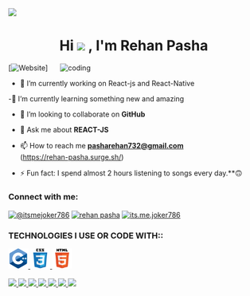  <img src="https://1.bp.blogspot.com/-7A4WynwLsMw/XbBpCXG8fHI/AAAAAAAAMt4/uOa1bpLskYgrwGbllhSu2SDj_Mig8SXJQCLcBGAsYHQ/s1600/2000_600px.gif">
 

   <h1 align="center">Hi <img width="30" src="https://emojis.slackmojis.com/emojis/images/1536351075/4594/blob-wave.gif?1536351075" />
, I'm Rehan Pasha </h1>
<!--    <p> Programming is my passion, fashion, and obsession.
As a programming's fan,I love❤ to roam the world of programming.💻
I have won html,css,JavaScript(es6),React,Bootstrap, 
Also, I am ready🤵 to deal with the new technology 💻and the challenges that come with it.</p> -->
                            <img align="right"   alt="coding" width="400" src="https://camo.githubusercontent.com/a65fd353cc18e92666cdd48ca3e74436ae8d4991d2e61b0659370fcf21e14d26/68747470733a2f2f692e6962622e636f2f596a46423958572f74686f75676874776f726b732d6769662d6472696262626c652e676966">    
 
       
     
[![Website](https://img.shields.io/website?label=https://rehan-pasha.surge.sh/.com&style=for-the-badge&url=https://rehan-pasha.surge.sh/)]
   
- 🔭 I’m currently working on React-js and React-Native

-🌱 I’m currently learning something new and amazing

- 👯 I’m looking to collaborate on **GitHub**

- 💬 Ask me about **REACT-JS**

- 📫 How to reach me **pasharehan732@gmail.com**<br/>(https://rehan-pasha.surge.sh/)

- ⚡ Fun fact: I spend almost 2 hours listening to songs every day.**🙃 
  
    
<h3 align="left">Connect with me:</h3>
<p align="left">
<a href="https://twitter.com/@itsmejoker786" target="blank"><img align="center" src="https://raw.githubusercontent.com/rahuldkjain/github-profile-readme-generator/master/src/images/icons/Social/twitter.svg" alt="@itsmejoker786" height="30" width="40" /></a>
<a href="https://fb.com/rehan pasha" target="blank"><img align="center" src="https://raw.githubusercontent.com/rahuldkjain/github-profile-readme-generator/master/src/images/icons/Social/facebook.svg" alt="rehan pasha" height="30" width="40" /></a>
<a href="https://instagram.com/its.me.joker786" target="blank"><img align="center" src="https://raw.githubusercontent.com/rahuldkjain/github-profile-readme-generator/master/src/images/icons/Social/instagram.svg" alt="its.me.joker786" height="30" width="40" /></a>
</p>

<h3 align="left">TECHNOLOGIES I USE OR CODE WITH::</h3>
<p align="left"> <a href="https://getbootstrap.com" target="_blank" rel="noreferrer"><a href="https://www.w3schools.com/cpp/" target="_blank" rel="noreferrer"> <img src="https://raw.githubusercontent.com/devicons/devicon/master/icons/cplusplus/cplusplus-original.svg" alt="cplusplus" width="40" height="40"/> </a> <a href="https://www.w3schools.com/css/" target="_blank" rel="noreferrer"> <img src="https://raw.githubusercontent.com/devicons/devicon/master/icons/css3/css3-original-wordmark.svg" alt="css3" width="40" height="40"/> </a> <a href="https://www.w3.org/html/" target="_blank" rel="noreferrer"> <img src="https://raw.githubusercontent.com/devicons/devicon/master/icons/html5/html5-original-wordmark.svg" alt="html5" width="40" height="40"/> </a> <a href="https://developer.mozilla.org/en-US/docs/Web/JavaScript" target="_blank" rel="noreferrer"><br/><br/>
<img src="https://img.shields.io/badge/bootstrap%20-%23563D7C.svg?&style=for-the-badge&logo=bootstrap&logoColor=white"/>
<img src='https://camo.githubusercontent.com/62d37abe760867620e0baea1066303719d630a82936837ba7bff6b0c754e3c9f/68747470733a2f2f696d672e736869656c64732e696f2f62616467652f6a6176617363726970742532302d2532333332333333302e7376673f267374796c653d666f722d7468652d6261646765266c6f676f3d6a617661736372697074266c6f676f436f6c6f723d253233463744463145' width="" height=""/>

  <img src='https://camo.githubusercontent.com/4e4a3b5c3e9c00501ec866e2f2466c5a6032f838aca5f2cf3b14450e39e8a2f0/68747470733a2f2f696d672e736869656c64732e696f2f62616467652f72656163742532302d2532333230323332612e7376673f267374796c653d666f722d7468652d6261646765266c6f676f3d7265616374266c6f676f436f6c6f723d253233363144414642' width="" height=""/> 
  
  <img src='https://camo.githubusercontent.com/c644fa80e8dadef7444df5c9fc8df2deedd7706f3f58c9604776319cf0357c34/68747470733a2f2f696d672e736869656c64732e696f2f62616467652f66697265626173652532302d2532333033394245352e7376673f267374796c653d666f722d7468652d6261646765266c6f676f3d6669726562617365' width="" height=""/> 
  
  <img src='https://camo.githubusercontent.com/6aea43d076c7bf00489f1b347caa33fe5c4d84a8af2983804f8702632f2669ec/68747470733a2f2f696d672e736869656c64732e696f2f62616467652f6769746875622532302d2532333132313031312e7376673f267374796c653d666f722d7468652d6261646765266c6f676f3d676974687562266c6f676f436f6c6f723d7768697465' width="" height=""/>
 <img src="https://img.shields.io/badge/redux%20-%23593d88.svg?&style=for-the-badge&logo=redux&logoColor=white"/>
 <img src="https://img.shields.io/badge/material%20ui%20-%230081CB.svg?&style=for-the-badge&logo=material-ui&logoColor=white"/>
